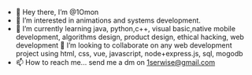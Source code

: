 - 👋 Hey there, I’m @1Omon
- 👀 I’m interested in animations and systems development.
- 🌱 I’m currently learning java, python,c++, visual basic,native mobile development, algorithms design, product design, ethical hacking, web development
💞️ I’m looking to collaborate on any web development  project using html, css, vue, javascript, node+express.js, sql, mogodb
- 📫 How to reach me... send me a dm on 1serwise@gmail.com

<!---
1Omon/1Omon is a ✨ special ✨ repository because its `README.md` (this file) appears on your GitHub profile.
You can click the Preview link to take a look at your changes.
--->
